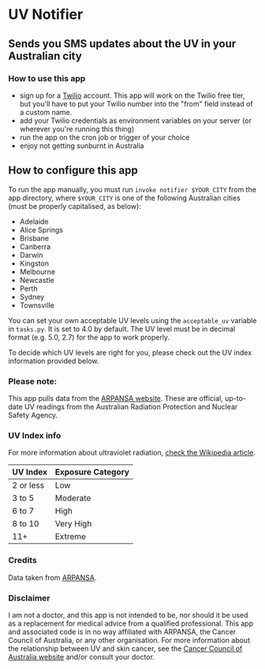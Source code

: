 # UV Notifier
## Sends you SMS updates about the UV in your Australian city

### How to use this app
- sign up for a [Twilio](https://www.twilio.com) account. This app will work on the Twilio free tier, but you'll have to put your Twilio number into the "from" field instead of a custom name.
- add your Twilio credentials as environment variables on your server (or wherever you're running this thing)
- run the app on the cron job or trigger of your choice
- enjoy not getting sunburnt in Australia

## How to configure this app
To run the app manually, you must run `invoke notifier $YOUR_CITY` from the app directory, where `$YOUR_CITY` is one of the following Australian cities (must be properly capitalised, as below):

- Adelaide
- Alice Springs
- Brisbane
- Canberra
- Darwin
- Kingston
- Melbourne
- Newcastle
- Perth
- Sydney
- Townsville

You can set your own acceptable UV levels using the `acceptable_uv` variable in `tasks.py`. It is set to 4.0 by default. The UV level must be in decimal format (e.g. 5.0, 2.7) for the app to work properly.

To decide which UV levels are right for you, please check out the UV index information provided below.

### Please note:
This app pulls data from the [ARPANSA website](http://www.arpansa.gov.au/). These are official, up-to-date UV readings from the Australian Radiation Protection and Nuclear Safety Agency.

### UV Index info
For more information about ultraviolet radiation, [check the Wikipedia article](https://en.wikipedia.org/wiki/Ultraviolet_index).

| UV Index | Exposure Category |
| --- | --- |
| 2 or less |	Low |
| 3 to 5 | Moderate |
| 6 to 7 | High |
| 8 to 10 | Very High |
| 11+ | Extreme |

### Credits
Data taken from [ARPANSA](http://www.arpansa.gov.au/).

### Disclaimer
I am not a doctor, and this app is not intended to be, nor should it be used as a replacement for medical advice from a qualified professional.
This app and associated code is in no way affiliated with ARPANSA, the Cancer Council of Australia, or any other organisation.
For more information about the relationship between UV and skin cancer, see the [Cancer Council of Australia website](http://www.cancer.org.au/preventing-cancer/sun-protection/) and/or consult your doctor.
